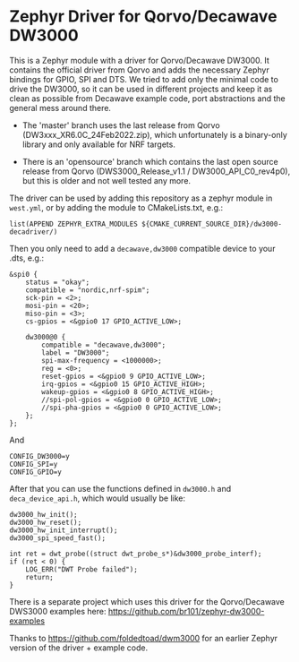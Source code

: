 # Zephyr Driver for Qorvo/Decawave DW3000

This is a Zephyr module with a driver for Qorvo/Decawave DW3000. It contains the
official driver from Qorvo and adds the necessary Zephyr bindings for GPIO,
SPI and DTS. We tried to add only the minimal code to drive the DW3000, so it can
be used in different projects and keep it as clean as possible from Decawave
example code, port abstractions and the general mess around there.

* The 'master' branch uses the last release from Qorvo (DW3xxx_XR6.0C_24Feb2022.zip),
which unfortunately is a binary-only library and only available for NRF targets.

* There is an 'opensource' branch which contains the last open source release from 
Qorvo (DWS3000_Release_v1.1 / DW3000_API_C0_rev4p0), but this is older and not well
tested any more.

The driver can be used by adding this repository as a zephyr module in `west.yml`, or
by adding the module to CMakeLists.txt, e.g.:

```
list(APPEND ZEPHYR_EXTRA_MODULES ${CMAKE_CURRENT_SOURCE_DIR}/dw3000-decadriver/)
```

Then you only need to add a `decawave,dw3000` compatible device to your .dts, e.g.:

```
&spi0 {
	status = "okay";
	compatible = "nordic,nrf-spim";
	sck-pin = <2>;
	mosi-pin = <20>;
	miso-pin = <3>;
	cs-gpios = <&gpio0 17 GPIO_ACTIVE_LOW>;

	dw3000@0 {
		compatible = "decawave,dw3000";
		label = "DW3000";
		spi-max-frequency = <1000000>;
		reg = <0>;
		reset-gpios = <&gpio0 9 GPIO_ACTIVE_LOW>;
		irq-gpios = <&gpio0 15 GPIO_ACTIVE_HIGH>;
		wakeup-gpios = <&gpio0 8 GPIO_ACTIVE_HIGH>;
		//spi-pol-gpios = <&gpio0 0 GPIO_ACTIVE_LOW>;
		//spi-pha-gpios = <&gpio0 0 GPIO_ACTIVE_LOW>;
	};
};
```

And

```
CONFIG_DW3000=y
CONFIG_SPI=y
CONFIG_GPIO=y
```

After that you can use the functions defined in `dw3000.h` and `deca_device_api.h`,
which would usually be like: 

```
dw3000_hw_init();
dw3000_hw_reset();
dw3000_hw_init_interrupt();
dw3000_spi_speed_fast();

int ret = dwt_probe((struct dwt_probe_s*)&dw3000_probe_interf);
if (ret < 0) {
	LOG_ERR("DWT Probe failed");
	return;
}
```

There is a separate project which uses this driver for the Qorvo/Decawave DWS3000 
examples here: https://github.com/br101/zephyr-dw3000-examples

Thanks to https://github.com/foldedtoad/dwm3000 for an earlier Zephyr version of
the driver + example code.
